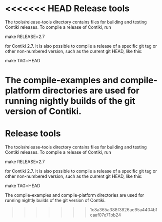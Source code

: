 <<<<<<< HEAD
Release tools
=============

The tools/release-tools directory contains files for building and testing
Contiki releases. To compile a release of Contiki, run

  make RELEASE=2.7

for Contiki 2.7. It is also possible to compile a release of a specific git tag
or other non-numbered version, such as the current git HEAD, like this:

  make TAG=HEAD

The compile-examples and compile-platform directories are used for running
nightly builds of the git version of Contiki.
=======
Release tools
=============

The tools/release-tools directory contains files for building and testing
Contiki releases. To compile a release of Contiki, run

  make RELEASE=2.7

for Contiki 2.7. It is also possible to compile a release of a specific git tag
or other non-numbered version, such as the current git HEAD, like this:

  make TAG=HEAD

The compile-examples and compile-platform directories are used for running
nightly builds of the git version of Contiki.
>>>>>>> 1c8a365a388f3826ae65a4404b1caaf07e71bb24
